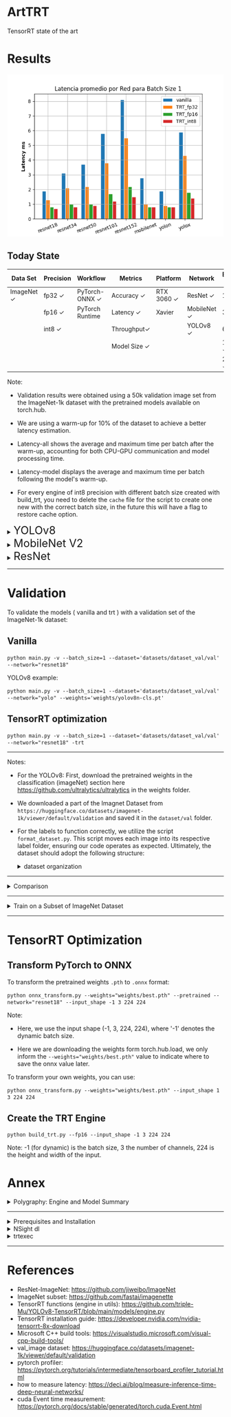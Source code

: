 # ArtTRT
TensorRT state of the art

# Results

![Device part.](/outputs/img_readme/inference_time_bar_all.png)

## Today State

| Data Set           | Precision    | Workflow             | Metrics            | Platform          | Network           | Batch Size |
|--------------------|--------------|----------------------|--------------------|-------------------|-------------------|------------|
| ImageNet &#x2713;  | fp32 &#x2713;| PyTorch-ONNX &#x2713;| Accuracy &#x2713;  | RTX 3060 &#x2713; | ResNet &#x2713;   | 1 &#x2713; |
|                    | fp16 &#x2713;| PyTorch Runtime      | Latency  &#x2713;  | Xavier            | MobileNet &#x2713;|32  &#x2713;|
|                    | int8 &#x2713;|                      | Throughput&#x2713; |                   | YOLOv8 &#x2713;   | 64 &#x2713;|
|                    |              |                      | Model Size &#x2713;|                   |                   |128 &#x2713;|
|                    |              |                      |                    |                   |                   |256 &#x2713;|

Note: 

* Validation results were obtained using a 50k validation image set from the ImageNet-1k dataset with the pretrained models available on torch.hub.

* We are using a warm-up for 10% of the dataset to achieve a better latency estimation.

* Latency-all shows the average and maximum time per batch after the warm-up, accounting for both CPU-GPU communication and model processing time.

* Latency-model displays the average and maximum time per batch following the model's warm-up.

* For every engine of int8 precision with different batch size created with build_trt, you need to delete the `cache` file for the script to create one new with the correct batch size, in the future this will have a flag to restore cache option.

<details><summary><span style="font-size:1.8em;">YOLOv8</span></summary>

### Reference results
Results from the ultralyric github page https://github.com/ultralytics/ultralytics

<details><summary> YOLOv8n-cls </summary>

### Batch Size 1

|  Model          |Latency-all (ms)|Latency-model (ms)|size (MB)  | accuracy (Prec@1) (%)|accuracy (Prec@5) (%)|
|-----------------|----------------|------------------|-----------|----------------------|---------------------|
| Vanilla         |   1.9 / 10.2   |  1.5 / 9.7       | 5.3       | 65.96                | 86.55               |
| TRT fp32        |     0.9 / 2.6  |  0.5 / 1.7       | 12.8      | 65.96                | 86.56               |
| TRT fp16        |    0.8 / 5.3   |  0.4 / 4.8       |   6.2     | 65.96                | 86.55               |
| TRT int8        |    0.8 / 3.3   |  0.3 / 2.7       | 5.3       | 63.38                | 84.63               |

</details>


<details><summary> YOLOv8x-cls </summary>

### Batch Size 1

|  Model          |Latency-all (ms)|Latency-model (ms)|size (MB)  | accuracy (Prec@1) (%)|accuracy (Prec@5) (%)|
|-----------------|----------------|------------------|-----------|----------------------|---------------------|
| Vanilla         |   5.9 / 13.4   |  5.5 / 12.1      | 109.7     | 78.66                | 94.29               |
| TRT fp32        |    4.3 / 9.2   |  3.9 / 7.0       | 264.0     | 78.65                | 94.28               |
| TRT fp16        |   1.8 / 3.8    |  1.3 / 2.6       | 111.7     | 78.66                | 94.29               |
| TRT int8        |     1.4 / 4.7  |  1.0 / 4.2       | 59.6      | 77.38                | 93.70               |

</details>

</details>

<details><summary><span style="font-size:1.8em;">MobileNet V2</span></summary>

### Batch Size 1

|  Model          |Latency-all (ms)|Latency-model (ms)|size (MB)  | accuracy (Prec@1) (%)|accuracy (Prec@5) (%)|
|-----------------|----------------|------------------|-----------|----------------------|---------------------|
| Vanilla         |   2.8 / 11.5   |   2.3 / 11.0     | 13.6      | 72.02                | 90.63               |
| TRT fp32        |    1.0 / 2.5   |  0.5 / 1.6       | 14.1      | 72.02                | 90.62               |
| TRT fp16        |    0.8 / 4.1   |  0.4 / 3.6       | 8.5       | 71.99                | 90.62               |
| TRT int8        |    0.8 / 2.2   |  0.4 / 1.7       | 5.9       | 71.44                | 90.38               |

</details>

<details><summary><span style="font-size:1.8em;">ResNet</span></summary>

<details><summary> ResNet18 </summary>

### Inference Throughput
![Throughput stats.](/outputs/img_readme/inference_throughput_vs_batch_size_resnet18.png)


### GPU memory usage and SM Utilization over time
256 Vanilla            |  256 fp16 TRT
:-------------------------:|:-------------------------:
![](/outputs/img_readme/gpu_metrics_resnet18_256_vanilla.png)|![](/outputs/img_readme/gpu_metrics_resnet18_256_trt.png)


<details><summary>  Comparisons of ResNet18 Vanilla vs TRT Results </summary> 

* With relative tolearance of 1e-3 over 5k random inputs

| Vanilla VS | equality (%) |
|------------|--------------|
| TRT fp32   | 71.09        |
| TRT fp16   | 20.73        |
| TRT int8   |  1.12        |

*  TOP 10 MAE Error and disagriment % Comparison (over 5k examples)

|  Rank  | MAE / Disg  fp32 | MAE / Disg  fp16 | MAE / Disg  int8 |
|--------|------------------|------------------|------------------|
|      1 | 0.0017 / 0.06    | 0.0089 / 0.32    | 0.1062 / 6.18    |
|      2 | 0.0008 / 0.46    | 0.0043 / 1.94    | 0.0933 / 29.50   |
|      3 | 0.0011 / 0.72    | 0.0046 / 3.30    | 0.0899 / 48.56   |
|      4 | 0.0011 / 0.50    | 0.0045 / 2.96    | 0.0821 / 50.18   |
|      5 | 0.0012 / 0.24    | 0.0048 / 1.62    | 0.0811 / 37.58   |
|      6 | 0.0012 / 0.44    | 0.0044 / 2.40    | 0.0774 / 35.06   |
|      7 | 0.0012 / 0.90    | 0.0042 / 4.90    | 0.0742 / 53.38   |
|      8 | 0.0012 / 1.26    | 0.0043 / 5.98    | 0.0727 / 60.18   |
|      9 | 0.0014 / 1.26    | 0.0045 / 6.72    | 0.0738 / 62.36   |
|     10 | 0.0015 / 1.30    | 0.0047 / 7.58    | 0.0734 / 64.96   |


</details>

### Batch Size 1

|  Model          |Latency-all (ms)|Latency-model (ms)|size (MB)  | accuracy (Prec@1) (%)|accuracy (Prec@5) (%)|
|-----------------|----------------|------------------|-----------|----------------------|---------------------|
| Vanilla         |     1.9 / 11.8 |  1.5 / 10.4      | 44.7      | 69.76                | 89.08               |
| TRT fp32        |     1.3 / 4.7  |  0.9 / 4.2       | 67.9      | 69.76                | 89.08               |
| TRT fp16        |  0.8 / 27.9    |  0.4 / 27.5      | 25.0      | 69.77                | 89.09               |
| TRT int8        |   0.7 / 9.4    |  0.3 / 8.8       | 13.3      | 69.56                | 88.91               |

### Batch Size 32

|  Model          |Latency-all (ms)|Latency-model (ms)|size (MB)  | accuracy (Prec@1) (%)|accuracy (Prec@5) (%)|
|-----------------|----------------|------------------|-----------|----------------------|---------------------|
| Vanilla         | 26.0 / 38.0    | 19.3 / 26.1      | 44.7      | 69.77                | 89.09               |
| TRT fp32        | 19.1 / 55.0    | 12.4 / 46.6      | 46.1      | 69.76                | 89.09               |
| TRT fp16        | 10.7 / 13.7    |  4.1 / 5.1       | 23.8      | 69.78                | 89.07               |
| TRT int8        |  8.3 / 10.1    |  1.8 / 2.5       | 12.5      | 69.51                | 88.98               |

### Batch Size 64

|  Model          |Latency-all (ms)|Latency-model (ms)|size (MB)  | accuracy (Prec@1) (%)|accuracy (Prec@5) (%)|
|-----------------|----------------|------------------|-----------|----------------------|---------------------|
| Vanilla         | 48.1 / 52.5    | 35.3 / 40.0      | 44.7      | 69.77                | 89.08               |
| TRT fp32        | 34.8 / 42.1    | 22.0 / 29.5      | 46.1      | 69.76                | 89.09               |
| TRT fp16        | 20.3 / 22.7    |  7.6 / 9.5       | 23.8      | 69.78                | 89.07               |
| TT int8         | 15.8 / 20.0    |  3.2 / 4.5       | 12.4      | 69.60                | 88.99               |

### Batch Size 128

|  Model          |Latency-all (ms)|Latency-model (ms)|size (MB)  | accuracy (Prec@1) (%)|accuracy (Prec@5) (%)|
|-----------------|----------------|------------------|-----------|----------------------|---------------------|
| Vanilla         | 89.2 / 94.0    | 64.5 / 69.7      | 44.7      | 69.80                | 89.10               |
| TRT fp32        | 66.9 / 70.5    | 41.9 / 43.9      | 46.1      | 69.79                | 89.11               |
| TRT fp16        | 38.3 / 40.9    | 13.6 / 15.6      | 23.8      | 69.81                | 89.09               |
| TRT int8        | 30.3 / 32.1    |  5.8 / 6.2       | 12.4      | 69.56                | 89.04               |

### Batch Size 256

|  Model          |Latency-all (ms)|Latency-model (ms)|size (MB)  | accuracy (Prec@1) (%)|accuracy (Prec@5) (%)|
|-----------------|----------------|------------------|-----------|----------------------|---------------------|
| Vanilla         | 177.5 / 181.6  | 128.5 / 133.0    | 44.7      | 69.80                | 89.10               |
| TRT fp32        | 133.2 / 135.7  | 84.3 / 86.1      | 46.1      | 69.79                | 89.11               |
| TRT fp16        | 75.7 / 79.0    | 26.0 / 27.5      | 23.8      | 69.81                | 89.09               |

</details>

<details><summary> ResNet34 </summary>

### Batch Size 1

|  Model          |Latency-all (ms)|Latency-model (ms)|size (MB)  | accuracy (Prec@1) (%)|accuracy (Prec@5) (%)|
|-----------------|----------------|------------------|-----------|----------------------|---------------------|
| Vanilla         |    3.1 / 7.2   |  2.1 / 6.3       |87.3       |73.29                 |91.52                |
| TRT fp32        |    2.1 / 7.5   |  1.7 / 3.5       |134.5      |73.29                 |91.52                |
| TRT fp16        |    1.0 / 3.9   |  0.6 / 3.3       |46.5       |73.30                 |91.54                |
| TRT int8        |    0.8 / 6.6   |  0.4 / 6.0       |24.4       |73.23                 |91.40                |

</details>

<details><summary> ResNet50 </summary>

### Inference Throughput
![Device part.](/outputs/img_readme/inference_throughput_vs_batch_size_resnet50.png)

### GPU memory usage and SM Utilization over time
256 Vanilla            |  256 fp16 TRT
:-------------------------:|:-------------------------:
![](/outputs/img_readme/gpu_metrics_resnet50_256_vanilla.png)|![](/outputs/img_readme/gpu_metrics_resnet50_256_trt.png)

<details><summary>  Comparisons of ResNet50 Vanilla vs TRT Results </summary> 

* With relative tolearance of 1e-3 over 5k random inputs

| Vanilla VS | equality (%) |
|------------|--------------|
| TRT fp32 | 28.56 |
| TRT fp16 | 26.34 |
| TRT int8 | 0.08 |

*  TOP 10 MAE Error and disagriment % Comparison (over 5k examples)

|  Rank  | MAE / Disg  fp32 | MAE / Disg  fp16 | MAE / Disg  int8 |
|--------|------------------|------------------|------------------|
|      1 | 0.0045 / 0.02    | 0.0040 / 0.00    | 0.8008 / 99.86   |
|      2 | 0.0026 / 1.10    | 0.0036 / 1.82    | 1.1365 / 72.62   |
|      3 | 0.0028 / 1.88    | 0.0039 / 2.36    | 0.8114 / 91.20   |
|      4 | 0.0043 / 1.90    | 0.0038 / 1.26    | 0.8880 / 99.94   |
|      5 | 0.0043 / 3.04    | 0.0037 / 2.30    | 1.0260 / 99.02   |
|      6 | 0.0037 / 4.76    | 0.0035 / 3.96    | 1.0319 / 94.86   |
|      7 | 0.0038 / 5.44    | 0.0036 / 5.00    | 1.0555 / 94.26   |
|      8 | 0.0035 / 3.58    | 0.0035 / 3.68    | 1.0912 / 92.94   |
|      9 | 0.0030 / 3.32    | 0.0036 / 3.44    | 1.1738 / 97.36   |
|     10 | 0.0026 / 3.92    | 0.0037 / 3.96    | 1.1026 / 98.68   |

</details>

### Batch Size 1

|  Model          |Latency-all (ms)|Latency-model (ms)|size (MB)  | accuracy (Prec@1) (%)|accuracy (Prec@5) (%)|
|-----------------|----------------|------------------|-----------|----------------------|---------------------|
| Vanilla         |   3.7 / 16.7   |  2.8 / 16.3      |102.5      |80.34                 |95.12                |
| TRT fp32        |   2.2 / 4.2    |  1.9 / 3.8       |113.2      |80.34                 |95.13                |
| TRT fp16        |   1.0 / 1.1    |  0.8 / 3.1       |53.2       |80.34                 |95.13                |
| TRT int8        |  0.9 / 2.3     |  0.5 / 1.8       |29.3       |78.57                 |94.94                |

### Batch Size 32

|  Model          |Latency-all (ms)|Latency-model (ms)|size (MB)  | accuracy (Prec@1) (%)|accuracy (Prec@5) (%)|
|-----------------|----------------|------------------|-----------|----------------------|---------------------|
| Vanilla         | 62.1 / 83.2    | 55.7 / 76.6      | 97.8      | 80.35                | 95.13               |
| TRT fp32        | 34.3 / 44.1    | 27.7 / 36.3      | 99.7      | 80.35                | 95.13               |
| TRT fp16        | 17.2 / 29.1    | 10.4 / 14.3      | 51.0      | 80.38                | 95.14               |
| TRT int8        | 11.6 / 15.4    |  4.8 / 7.0       | 27.1      | 78.58                | 94.96               |

### Batch Size 64

|  Model          |Latency-all (ms)|Latency-model (ms)|size (MB)  | accuracy (Prec@1) (%)|accuracy (Prec@5) (%)|
|-----------------|----------------|------------------|-----------|----------------------|---------------------|
| Vanilla         | 123.7 / 164.0  | 110.8 / 150.1    | 97.8      | 80.35                | 95.13               |
| TRT fp32        | 67.0 / 81.0    | 54.1 / 66.0      | 99.7      | 80.35                | 95.13               |
| TRT fp16        | 32.5 / 43.7    | 19.4 / 25.8      | 51.0      | 80.38                | 95.14               |
| TRT int8        | 21.4 / 33.8    |  8.6 / 12.2      | 27.1      | 78.61                | 94.98               |

### Batch Size 128

|  Model          |Latency-all (ms)|Latency-model (ms)|size (MB)  | accuracy (Prec@1) (%)|accuracy (Prec@5) (%)|
|-----------------|----------------|------------------|-----------|----------------------|---------------------|
| Vanilla         | 240.4 / 313.7  | 215.7 / 288.9    | 97.8      | 80.39                | 95.13               |
| TRT fp32        | 123.9 / 158.9  | 99.1 / 132.0     | 99.7      | 80.39                | 95.13               |
| TRT fp16        | 61.7 / 81.5    | 36.1 / 49.3      | 51.0      | 80.42                | 95.14               |

### Batch Size 256

|  Model          |Latency-all (ms)|Latency-model (ms)|size (MB)  | accuracy (Prec@1) (%)|accuracy (Prec@5) (%)|
|-----------------|----------------|------------------|-----------|----------------------|---------------------|
| Vanilla         | 475.9 / 558.8  | 426.3 / 508.3    | 97.8      | 80.39                | 95.13               |
| TRT fp32        | 250.4 / 269.7  | 199.9 / 218.3    | 99.7      | 80.39                | 95.13               |
| TRT fp32        | 120.5 / 135.4  | 70.8 / 83.4      | 51.0      | 80.42                | 95.14               |


</details>

<details><summary> ResNet101 </summary> 

### Batch Size 1

|  Model          |Latency-all (ms)|Latency-model (ms)|size (MB)  | accuracy (Prec@1) (%)|accuracy (Prec@5) (%)|
|-----------------|----------------|------------------|-----------|----------------------|---------------------|
| Vanilla         |   5.8 / 15.2   |  4.3 / 14.3      |178.8      |81.67                 |95.65                |
| TRT fp32        |   3.8 / 8.8    |  3.5 / 8.4       |220.5      |81.67                 |95.66                |
| TRT fp16        |   1.7 / 7.1    |  1.3 / 3.1       |91.1       |81.65                 |95.66                |
| TRT int8        |   1.2 / 8.6    |  0.9 / 7.8       |49.0       |79.89                 |95.59                |

</details>

<details><summary>ResNet152</summary>

### Inference Throughput
![Device part.](/outputs/img_readme/inference_throughput_vs_batch_size_resnet152.png)

### GPU memory usage and SM Utilization over time
256 Vanilla            |  256 fp16 TRT
:-------------------------:|:-------------------------:
![](/outputs/img_readme/gpu_metrics_resnet152_256_vanilla.png)|![](/outputs/img_readme/gpu_metrics_resnet152_256_trt.png)


<details><summary>  Comparisons of ResNet152 Vanilla vs TRT Results </summary> 

* With relative tolearance of 1e-3 over 5k random inputs

| Vanilla VS | equality (%) |
|------------|--------------|
| TRT fp32 | 48.79 |
| TRT fp16 | 20.69 |
| TRT int8 | 0.13 |

*  TOP 10 MAE Error Comparison (over 5k examples)

|  Rank  | MAE / Disg  fp32 | MAE / Disg  fp16 | MAE / Disg  int8 |
|--------|------------------|------------------|------------------|
|      1 | 0.0017 / 0.62    | 0.0052 / 3.26    | 1.2601 / 50.56   |
|      2 | 0.0017 / 1.14    | 0.0052 / 4.28    | 1.4691 / 50.94   |
|      3 | 0.0025 / 0.54    | 0.0070 / 1.24    | 1.6041 / 39.00   |
|      4 | 0.0021 / 0.88    | 0.0044 / 2.52    | 1.2059 / 77.54   |
|      5 | 0.0021 / 1.40    | 0.0042 / 3.98    | 1.2333 / 76.00   |
|      6 | 0.0020 / 1.22    | 0.0040 / 3.30    | 1.1825 / 83.14   |
|      7 | 0.0021 / 1.26    | 0.0041 / 3.24    | 1.1236 / 77.52   |
|      8 | 0.0016 / 1.60    | 0.0038 / 3.76    | 1.1334 / 92.12   |
|      9 | 0.0014 / 1.90    | 0.0036 / 4.94    | 1.1734 / 97.06   |
|     10 | 0.0013 / 1.46    | 0.0035 / 5.18    | 1.1071 / 98.18   |

* TOP 10 output example comparison:

|  Rank           |Vanilla Score   | Vanilla Label    |TRT fp32 Score  |TRT fp32 label |
|-----------------|----------------|------------------|----------------|---------------|
| 1               |    5.16475     |  92              |5.16393         |92             |
| 2               |    5.12132     |  892             |5.11767         |892            |
| 3               |    4.94796     |  21              |4.94968         |21             |
| 4               |    4.21629     |  679             |4.21605         |679            |
| 5               |    3.97607     |  128             |3.97772         |128            |
| 6               |    3.93793     |  127             |3.94031         |127            |
| 7               |    3.88538     |  812             |3.8876          |23             |
| 8               |    3.88403     |  23              |3.88676         |812            |
| 9               |    3.71139     |  22              |3.71399         |22             |
| 10              |    3.64397     |  16              |3.64568         |16             |

</details>

## Validation results

### Batch Size 1

|  Model          |Latency-all (ms)|Latency-model (ms)|size (MB)  | accuracy (Prec@1) (%)|accuracy (Prec@5) (%)|
|-----------------|----------------|------------------|-----------|----------------------|---------------------|
| Vanilla         |    8.1 / 16.3  |  6.0 / 15.9      |241.7      |82.34                 |95.92                |
| TRT fp32-dynamic|    13.2 / 19.7 |  12.9 / 19.2     |243.3      |82.34                 |95.92                |
| TRT fp32-static |    5.5 / 10.0  |  5.1 / 9.5       |243.3      |82.34                 |95.92                |
| TRT fp16-dynamic|    7.1 / 13.2  |  6.8 / 11.6      |123.0      |82.31                 |95.91                |
| TRT fp16-static |    2.2 / 8.6   |  1.8 / 8.1       |122.6      |82.32                 |95.90                |
| TRT int8-static |    1.5 / 4.3   |  1.2 / 3.9       |65.5       |79.99                 |95.74                |

Note: 

* Here, we compare the dynamic batch engine with the static batch engine. As the dynamic batch engine is optimized for a batch size of 256, it is not optimal for this example.

* For all subsequent experiments, we utilize a dynamic batch size for every engine except the int8 ones.

### Batch Size 1 - sync

|  Model          |Latency-all (ms)|Latency-model (ms)|size (MB)  | accuracy (Prec@1) (%)|accuracy (Prec@5) (%)|
|-----------------|----------------|------------------|-----------|----------------------|---------------------|
| Vanilla         |  9.3 / 13.6    |  8.8 / 13.0      | 230.5     | 82.34                | 95.92               |
| TRT fp32       |  5.7 / 9.7  |  5.2 / 9.0  | 293.2   | 82.34                | 95.92               |
| TRT fp16       |  2.2 / 3.4  |  1.8 / 2.5  | 116.8   | 82.34                | 95.91               |
| TRT int8       |  1.6 / 5.8  |  1.2 / 5.3  | 62.2    | 79.99                | 95.74               |

### Batch Size 32 

|  Model      |Latency-all (ms)|Latency-model (ms)| size (MB) | accuracy (Prec@1) (%)|accuracy (Prec@5) (%)|
|-------------|----------------|------------------|-----------|----------------------|---------------------|
| Vanilla     | 141 / 181      |  6.3 / 12.3      |241.7      |82.34                 |95.93                |
| TRT fp32    | 75.6 / 96.2    |   69.3 / 89.8    |243.3      |82.34                 |95.92                |
| TRT fp16    | 30.6 / 55.1    | 24.2 / 48.8      |123.0      |82.32                 |95.91                |
| TRT int8    | 18.1 / 36.4    |  11.6 / 25.0     |64.6       |80.01                 |95.79                |

### Batch Size 32 - sync

|  Model          |Latency-all (ms)|Latency-model (ms)|size (MB)  | accuracy (Prec@1) (%)|accuracy (Prec@5) (%)|
|-----------------|----------------|------------------|-----------|----------------------|---------------------|
| Vanilla         | 161.5 / 185.2  | 154.9 / 177.9    | 230.5     | 82.35                | 95.93               |
| resnet152       | 73.6 / 84.5 | 67.2 / 78.1 | 231.2   | 82.34                | 95.92               |
| TRT fp16        | 33.2 / 46.0    | 26.4 / 34.1      | 117.7     | 82.34                | 95.90               |

### Batch Size 64

|  Model      |Latency-all (ms)|Latency-model (ms)|size (MB) | accuracy (Prec@1) (%)|accuracy (Prec@5) (%)|
|-------------|----------------|------------------|-----------|----------------------|---------------------|
| Vanilla     | 283  / 355     |  6.3 / 11.1      |241.7      |82.34                 |95.93                |
| TRT fp32    |135.2 / 161.4   |  122.9 / 149.1   |243.3      |82.34                 |95.92                |
| TRT fp16    | 59.4 / 83.4    |  46.8 / 65.3     |123.0      |82.32                 |95.91                |

* Note: Unable to create a static batch size int8 engine due to the following error:

    torch.cuda.OutOfMemoryError: CUDA out of memory. Tried to allocate 14.00 MiB. GPU 0 has a total capacty of 11.75 GiB of which 52.00 MiB is free. Including non-PyTorch memory, this process has 11.02 GiB memory in use. Of the allocated memory 9.60 GiB is allocated by PyTorch, and 310.22 MiB is reserved by PyTorch but unallocated. If reserved but unallocated memory is large try setting max_split_size_mb to avoid fragmentation.  See documentation for Memory Management and PYTORCH_CUDA_ALLOC_CONF

* Another reason to use a dynamic batch size is to avoid that error.

### Batch Size 64 - sync

|  Model          |Latency-all (ms)|Latency-model (ms)|size (MB)  | accuracy (Prec@1) (%)|accuracy (Prec@5) (%)|
|-----------------|----------------|------------------|-----------|----------------------|---------------------|
| Vanilla       | 297.8 / 335.1 | 285.1 / 322.2 | 230.5   | 82.35                | 95.93               |
| TRT fp32       | 136.3 / 163.5 | 123.9 / 150.9 | 231.2   | 82.34                | 95.92               |
| TRT fp16        | 60.3 / 74.4    | 47.4 / 60.6      | 117.7     | 82.34                | 95.90               |

### Batch Size 128

|  Model      |Latency-all (ms)|Latency-model (ms)| size (MB) | accuracy (Prec@1) (%)|accuracy (Prec@5) (%)|
|-------------|----------------|------------------|-----------|----------------------|---------------------|
| Vanilla     | 555.1 / 620    |  6.0 / 9.5       |241.7      |82.39                 |95.93                |
| TRT fp32    | 269.3 / 336.2  |  244.9 / 311.7   |243.3      |82.38                 |95.93                |
| TRT fp16    | 108.3 / 127.8  |   83.4 / 100.0   |123.0      |82.36                 |95.91                |

### Batch Size 128 - sync

|  Model          |Latency-all (ms)|Latency-model (ms)|size (MB)  | accuracy (Prec@1) (%)|accuracy (Prec@5) (%)|
|-----------------|----------------|------------------|-----------|----------------------|---------------------|
| Vanilla         | 530.7 / 623.1  | 506.3 / 598.5    | 230.5     | 82.39                | 95.93               |
| TRT fp32        | 267.9 / 325.2 | 243.5 / 300.6 | 231.2   | 82.38                | 95.92               |
| TRT fp16        | 113.6 / 130.9  | 88.4 / 103.8     | 117.7     | 82.38                | 95.90               |

### Batch Size 256

|  Model      |Latency-all (ms)|Latency-model (ms)| size (MB) | accuracy (Prec@1) (%)|accuracy (Prec@5) (%)|
|-------------|----------------|------------------|-----------|----------------------|---------------------|
| Vanilla     | 1072/1145      |  5.9 / 8.6       |241.7      |82.38                 |95.93                |
| TRT fp32    | 592 / 689      |  543 / 641       |243.3      |82.38                 |95.92                |
| TRT fp16    | 215.2 / 258.3  |  165.7 / 208.3   |123.0      |82.36                 |95.91                |

### Batch Size 256 - sync

|  Model      |Latency-all (ms)|Latency-model (ms)| size (MB) | accuracy (Prec@1) (%)|accuracy (Prec@5) (%)|
|-------------|----------------|------------------|-----------|----------------------|---------------------|
| Vanilla     | 1068.7 / 1229.6| 1020.1 / 1179.9  | 230.5     | 82.38                | 95.93               |
| TRT fp32    | 593.7 / 693.7  |  541.2 / 643.2   | 231.8     |82.38                 |95.92                |
| TRT fp16    | 244.0 / 294.6  | 193.4 / 235.6    | 117.7     | 82.38                | 95.90               |

</details>

</details>

---
# Validation

To validate the models ( vanilla and trt ) with a validation set of the ImageNet-1k dataset:

## Vanilla

```
python main.py -v --batch_size=1 --dataset='datasets/dataset_val/val' --network="resnet18"
```

YOLOv8 example:

```
python main.py -v --batch_size=1 --dataset='datasets/dataset_val/val' --network="yolo" --weights='weights/yolov8n-cls.pt'
```

## TensorRT optimization
```
python main.py -v --batch_size=1 --dataset='datasets/dataset_val/val' --network="resnet18" -trt
```

---
Notes:

* For the YOLOv8: First, download the pretrained weights in the classification (imageNet) section here https://github.com/ultralytics/ultralytics in the weights folder.

* We downloaded a part of the Imagnet Dataset from `https://huggingface.co/datasets/imagenet-1k/viewer/default/validation` and saved it in the `dataset/val` folder. 

* For the labels to function correctly, we utilize the script `format_dataset.py`. This script moves each image into its respective label folder, ensuring our code operates as expected. Ultimately, the dataset should adopt the following structure:

    <details><summary> dataset organization </summary>

    ```
    dataset/val/
    │
    └───n01440764/
        │
        ├── ILSVRC2012_val_00000293_n01440764.JPEG
        │
        ├── ...
    │
    └───nXXXXXXXX/
        │
        ├── ILSVRC2012_val_00000XXX_nXXXXXXXX.JPEG
        │
        ├── ...
    │
    └───...
    ```

    </details>

---

<details><summary> Comparison </summary>

Here we compare the output value of the vanilla model vs the TensorRT optimizated model with the function numpy.isclose() as described in `https://ieeexplore.ieee.org/document/10074837` this paper.

 Note: For better performance, we use torch.isclose(), which performs the same function as the NumPy function.

```
python main.py -trt --compare --batch_size=1 --network="resnet18" -rtol=1e-2
```

To comapre using a validation dataset instead of the random generated inputs, you can use this

Note: Currently, comparing the MAE of the top 5 classes, as the isclose() approach in the paper didn't yield good results.

```
python main.py --batch_size=1 --network="resnet18" -trt -rtol=1e-3 --compare --val_dataset --dataset='val_images/'
```

Note: We use the numpy.isclose() function, which returns True or False based on the following condition:

```
 absolute(a - b) <= (atol + rtol * absolute(b)) 
```

In this equation, a represents the output of the vanilla model, b is the output of the TRT optimized model, atol is the absolute tolerance set to 1e-8, and rtol is the relative tolerance set to 1e-3. For the TRT optimized model with FP32 precision, we observed a non-equal percentage of 6.50% with a rtol of 1e-2. Note that this result may change upone re build of the engine.

</details>

---

<details><summary> Train on a Subset of ImageNet Dataset </summary>

As it is easyer to work with pre trained datasets, I stoped working with this...

## Train Vanilla ResNet18

```
python main_own_trained_model.py --dataset='dataset/' --batch_size='256' --epoch=90 --wd=1e-4 --momentum=0.9 --lr=0.001 --weights='weights/best.pth' -m
```

## Evaluate Vanilla ResNet18

```
python main_own_trained_model.py --dataset='dataset/' --batch_size=256 --evaluate
```

## Evaluate TensorRT ResNet18

```
python main_own_trained_model.py --dataset='dataset/' --batch_size=1 --evaluate --trt --weights='weights/best.engine'
```

</details>

---

# TensorRT Optimization

## Transform PyTorch to ONNX

To transform the pretrained weights `.pth` to `.onnx` format:

```
python onnx_transform.py --weights="weights/best.pth" --pretrained --network="resnet18" --input_shape -1 3 224 224
```

Note: 

* Here, we use the input shape (-1, 3, 224, 224), where '-1' denotes the dynamic batch size.

* Here we are downloading the weights form torch.hub.load, we only inform the `--weights="weights/best.pth"` value to indicate where to save the onnx value later.

To transform your own weights, you can use:

```
python onnx_transform.py --weights="weights/best.pth" --input_shape 1 3 224 224
``` 

## Create the TRT Engine

```
python build_trt.py --fp16 --input_shape -1 3 224 224
```
Note: -1 (for dynamic) is the batch size, 3 the number of channels, 224 is the height and width of the input.

# Annex

<details><summary>  Polygraphy: Engine and Model Summary </summary>

### Installation:

follow `https://github.com/NVIDIA/TensorRT/tree/main/tools/Polygraphy#installation`, or:

inside the env using pip install:

```
pip install colored polygraphy --extra-index-url https://pypi.ngc.nvidia.com
```

### ONNX SUMMARY

In the command line on the proyect dir use:

```
polygraphy inspect model weights/best.onnx --show layers attrs --display-as=trt > onnx_summ.txt
```

### TRT SYMMARY

In the command line on the proyect dir use:

```
polygraphy inspect model weights/best.engine --show layers attrs > trt_summ.txt
```

Note: For less information, just omit the --show layers attrs flag.

## Profile with pytorch 

https://pytorch.org/tutorials/intermediate/tensorboard_profiler_tutorial.html

to use this first do a `pip uninstall tensorboard` then do `pip install torch-tb-profiler`

</details>

---

<details><summary>  Prerequisites and Installation </summary>

## Prerequisites

* CUDA 12.2
* cudnn
* TensorRT 8.6
* pytorch
* ultralytics ( for test on yolov8 )
* onnx

## TensorRT Installation

### Windows

Follow the installation guide at `https://docs.nvidia.com/deeplearning/tensorrt/install-guide/index.html`.

#### or

TensorRT for Windows can only be installed via ZIP File installation:

* First, install the latest CUDA version for your device. Then, download TensorRT 8.x from this link: `https://developer.nvidia.com/nvidia-tensorrt-8x-download`.

* Unzip the `TensorRT-8.x.x.x.Windows10.x86_64.cuda-x.x.zip` file to the location of your choice. Where:
    * `8.x.x.x` is your TensorRT version
    * `cuda-x.x` is your CUDA version (either 11.8 or 12.0)

* Add the TensorRT library files to your system PATH (add `<installpath>/lib` to your system PATH).

* If you are using an environment like `virtualenv`, make sure to install the pip package located inside the previously installed TensorRT files:

    Install one of the TensorRT Python wheel files from `<installpath>/python` (replace `cp3x` with the desired Python version, for example, `cp310` for Python 3.10):

    ```bash
    python.exe -m pip install tensorrt-*-cp3x-none-win_amd64.whl
    ```

</details>

<details><summary> NSight dl  </summary>

No lo usaremos porque en general, solo sirve para probar y evaluar redes generadas en el mismo programa (tipo, programacion por bloques).

Note; completar esto en el futuro.

</details>

<details><summary> trtexec </summary>

No lo usaremos porque en general, sirve para generar los engine de manrea más user friendly, sin tener que hacer todo el proceso que hacemos con onnx y build, permire hacer benchmarks pero nos quita flexibilidad.

Nota: completar esto en el futuro.

</details>

---

# References

* ResNet-ImageNet: https://github.com/jiweibo/ImageNet
* ImageNet subset: https://github.com/fastai/imagenette
* TensorRT functions (engine in utils): https://github.com/triple-Mu/YOLOv8-TensorRT/blob/main/models/engine.py
* TensorRT installation guide: https://developer.nvidia.com/nvidia-tensorrt-8x-download
* Microsoft C++ build tools: https://visualstudio.microsoft.com/visual-cpp-build-tools/
* val_image dataset: https://huggingface.co/datasets/imagenet-1k/viewer/default/validation
* pytorch profiler: https://pytorch.org/tutorials/intermediate/tensorboard_profiler_tutorial.html
* how to measure latency: https://deci.ai/blog/measure-inference-time-deep-neural-networks/
* cuda Event time measurement: https://pytorch.org/docs/stable/generated/torch.cuda.Event.html